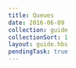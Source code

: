 ```yaml
---
title: Queues
date: 2016-06-09
collection: guide
collectionSort: 1
layout: guide.hbs
pendingTask: true
---
```


